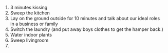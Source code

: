 1. 3 minutes kissing
2. Sweep the kitchen
3. Lay on the ground outside for 10 minutes and talk about our ideal roles in a business or family
4. Switch the laundry (and put away boys clothes to get the hamper back.)
5. Water indoor plants 
6. Sweep livingroom
7. 
